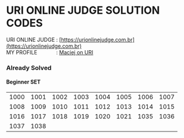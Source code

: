 # URI ONLINE JUDGE SOLUTION CODES

URI ONLINE JUDGE :
[https://urionlinejudge.com.br](https://urionlinejudge.com.br)  
MY PROFILE &nbsp; &nbsp; &nbsp;  &nbsp; &nbsp; &nbsp; :
[Maciej on URI](https://www.urionlinejudge.com.br/judge/en/users/statistics/496213)

### Already Solved

#### Beginner SET
|  |  |  |  |  |  |  |  |
|-|-|-|-|-|-|-|-|
| 1000 | 1001 | 1002 | 1003 | 1004 | 1005 | 1006 | 1007 |
| 1008 | 1009 | 1010 | 1011 | 1012 | 1013 | 1014 | 1015 |
| 1016 | 1017 | 1018 | 1019 | 1020 | 1021 | 1035 | 1036 |
| 1037 | 1038 |  |  |  |  |  |  |
